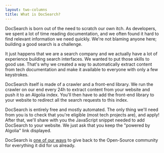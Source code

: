 ```yaml
---
layout: two-columns
title: What is DocSearch?
---
```


DocSearch is born out of the need to scratch our own itch. As developers, we
spent a lot of time reading documentation, and we often found it hard to find
relevant information we need quickly. We're not blaming anyone here; building
a good search is a challenge.

It just happens that we are a search company and we actually have a lot of
experience building search interfaces. We wanted to put those skills to good
use. That's why we created a way to automatically extract content from tech
documentation and make it available to everyone with only a few keystrokes.

DocSearch itself is made of a crawler and a front-end library. We run the
crawler on our end every 24h to extract content from your website and push it to
an Algolia index. You'll then have to add the front-end library to your website
to redirect all the search requests to this index.

DocSearch is entirely free and mostly automated. The only thing we'll need from
you is to check that you're eligible (most tech projects are), and apply! After
that, we'll share with you the JavaScript snippet needed to add DocSearch to
your website. We just ask that you keep the "powered by Algolia" link displayed.

DocSearch is [one of our ways][1] to give back
to the Open-Source community for everything it did for us already.

[1]: https://opencollective.com/algolia
